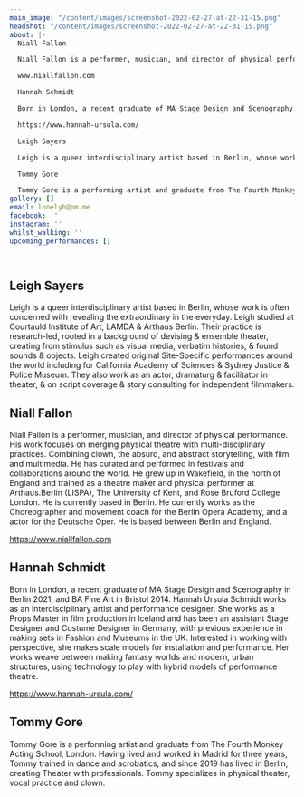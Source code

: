 ```yaml
---
main_image: "/content/images/screenshot-2022-02-27-at-22-31-15.png"
headshot: "/content/images/screenshot-2022-02-27-at-22-31-15.png"
about: |-
  Niall Fallon

  Niall Fallon is a performer, musician, and director of physical performance. His work focuses on merging physical theatre with multi-disciplinary practices. Combining clown, the absurd, and abstract storytelling, with film and multimedia. He has curated and performed in festivals and collaborations around the world. He grew up in Wakefield, in the north of England and trained as a theatre maker and physical performer at Arthaus.Berlin (LISPA), The University of Kent, and Rose Bruford College London. He is currently based in Berlin. He currently works as the Choreographer and movement coach for the Berlin Opera Academy. He is based between Berlin and England.

  www.niallfallon.com

  Hannah Schmidt

  Born in London, a recent graduate of MA Stage Design and Scenography in Berlin 2021, and BA Fine Art in Bristol 2014. Hannah Ursula Schmidt works as an interdisciplinary artist and performance designer. She works as a Props Master in film production in Iceland and has been an assistant Stage Designer and Costume Designer in Germany, with previous experience in making sets in Fashion and Museums in the UK. Interested in working with perspective, she makes scale models for installation and performance. Her works weave between making fantasy worlds and modern, urban structures, using technology to play with hybrid models of performance theatre.

  https://www.hannah-ursula.com/

  Leigh Sayers

  Leigh is a queer interdisciplinary artist based in Berlin, whose work is often concerned with revealing the extraordinary in the everyday. Leigh studied at Courtauld Institute of Art, LAMDA & Arthaus Berlin. Their practice is research-led, rooted in a background of devising & ensemble theater, creating from stimulus such as visual media, verbatim histories, & found sounds & objects. Leigh created original Site-Specific performances around the world including for California Academy of Sciences & Sydney Justice & Police Museum. They also work as an actor, dramaturg & facilitator in theater, & on script coverage & story consulting for independent filmmakers.

  Tommy Gore

  Tommy Gore is a performing artist and graduate from The Fourth Monkey Acting School, London. Having lived and worked in Madrid for three years, Tommy trained in dance and acrobatics, and since 2019 has lived in Berlin, creating Theater with professionals. Tommy specializes in physical theater, vocal practice and clown.
gallery: []
email: lonelyh@pm.me
facebook: ''
instagram: ''
whilst_walking: ''
upcoming_performances: []

---
```

## Leigh Sayers

Leigh is a queer interdisciplinary artist based in Berlin, whose work is often concerned with revealing the extraordinary in the everyday. Leigh studied at Courtauld Institute of Art, LAMDA & Arthaus Berlin. Their practice is research-led, rooted in a background of devising & ensemble theater, creating from stimulus such as visual media, verbatim histories, & found sounds & objects. Leigh created original Site-Specific performances around the world including for California Academy of Sciences & Sydney Justice & Police Museum. They also work as an actor, dramaturg & facilitator in theater, & on script coverage & story consulting for independent filmmakers.

## Niall Fallon

Niall Fallon is a performer, musician, and director of physical performance. His work focuses on merging physical theatre with multi-disciplinary practices. Combining clown, the absurd, and abstract storytelling, with film and multimedia. He has curated and performed in festivals and collaborations around the world. He grew up in Wakefield, in the north of England and trained as a theatre maker and physical performer at Arthaus.Berlin (LISPA), The University of Kent, and Rose Bruford College London. He is currently based in Berlin. He currently works as the Choreographer and movement coach for the Berlin Opera Academy, and a actor for the Deutsche Oper. He is based between Berlin and England.

https://www.niallfallon.com

## Hannah Schmidt

Born in London, a recent graduate of MA Stage Design and Scenography in Berlin 2021, and BA Fine Art in Bristol 2014. Hannah Ursula Schmidt works as an interdisciplinary artist and performance designer. She works as a Props Master in film production in Iceland and has been an assistant Stage Designer and Costume Designer in Germany, with previous experience in making sets in Fashion and Museums in the UK. Interested in working with perspective, she makes scale models for installation and performance. Her works weave between making fantasy worlds and modern, urban structures, using technology to play with hybrid models of performance theatre.

https://www.hannah-ursula.com/

## Tommy Gore

Tommy Gore is a performing artist and graduate from The Fourth Monkey Acting School, London. Having lived and worked in Madrid for three years, Tommy trained in dance and acrobatics, and since 2019 has lived in Berlin, creating Theater with professionals. Tommy specializes in physical theater, vocal practice and clown.